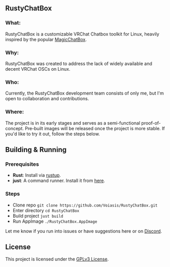 ## RustyChatBox

### What:
RustyChatBox is a customizable VRChat Chatbox toolkit for Linux, heavily inspired by the popular [MagicChatBox](https://github.com/BoiHanny/vrcosc-magicchatbox).

### Why:
RustyChatBox was created to address the lack of widely available and decent VRChat OSCs on Linux.

### Who:
Currently, the RustyChatBox development team consists of only me, but I'm open to collaboration and contributions.

### Where:
The project is in its early stages and serves as a semi-functional proof-of-concept. Pre-built images will be released once the project is more stable. If you'd like to try it out, follow the steps below.

## Building & Running

### Prerequisites
- **Rust**: Install via [rustup](https://rustup.rs/).
- **just**: A command runner. Install it from [here](https://github.com/casey/just).

### Steps
- Clone repo `git clone https://github.com/Voiasis/RustyChatBox.git`
- Enter directory `cd RustyChatBox`
- Build project `just build`
- Run AppImage `./RustyChatBox.AppImage`

Let me know if you run into issues or have suggestions here or on [Discord](https://discord.gg/kzYjRnppFn).

## License
This project is licensed under the [GPLv3 License](https://github.com/Voiasis/RustyChatBox?tab=GPL-3.0-1-ov-file#readme).